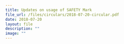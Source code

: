 ```yaml
---
title: Updates on usage of SAFETY Mark
file_url: /files/circulars/2018-07-20-circular.pdf
date: 2018-07-20
layout: file
description: ""
image: ""
---
```

